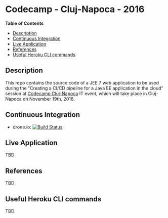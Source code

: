 # Codecamp - Cluj-Napoca - 2016
**Table of Contents**  
- [Description](#description)  
- [Continuous Integration](#ci)  
- [Live Application](#live-application)  
- [References](#references)  
- [Useful Heroku CLI commands](#heroku-cli-commands)  

<a name="description">Description</a>
--
This repo contains the source code of a JEE 7 web application to be used during the "Creating a CI/CD pipeline for a Java EE application in the cloud" session at [Codecamp Cluj-Napoca](http://cluj.codecamp.ro/) IT event, which will take place in Cluj-Napoca on November 19th, 2016.  

<a name="ci">Continuous Integration</a>
--
* drone.io: [![Build Status](https://drone.io/github.com/satrapu/codecamp-cluj-2016/status.png)](https://drone.io/github.com/satrapu/codecamp-cluj-2016/latest)

<a name="live-application">Live Application</a>
-- 
TBD

<a name="references">References</a>
--
TBD

<a name="heroku-cli-commands">Useful Heroku CLI commands</a>
--
TBD
